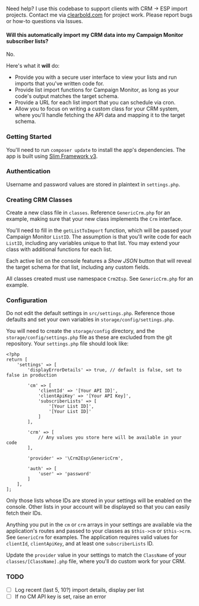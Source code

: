 Need help? I use this codebase to support clients with CRM &rarr; ESP import projects. Contact me via <a href="http://clearbold.com">clearbold.com</a> for project work. Please report bugs or how-to questions via Issues.

#### Will this automatically import my CRM data into my Campaign Monitor subscriber lists?

No.

Here's what it **will** do:

* Provide you with a secure user interface to view your lists and run imports that you've written code for.
* Provide list import functions for Campaign Monitor, as long as your code's output matches the target schema.
* Provide a URL for each list import that you can schedule via cron.
* Allow you to focus on writing a custom class for your CRM system, where you'll handle fetching the API data and mapping it to the target schema.

### Getting Started

You'll need to run `composer update` to install the app's dependencies. The app is built using [Slim Framework v3](http://slimframework.com).

### Authentication

Username and password values are stored in plaintext in `settings.php`.

### Creating CRM Classes

Create a new class file in `classes`. Reference `GenericCrm.php` for an example, making sure that your new class implements the `Crm` interface.

You'll need to fill in the `getListToImport` function, which will be passed your Campaign Monitor `ListID`. The assumption is that you'll write code for each `ListID`, including any variables unique to that list. You may extend your class with additional functions for each list.

Each active list on the console features a *Show JSON* button that will reveal the target schema for that list, including any custom fields.

All classes created must use namespace `Crm2Esp`. See `GenericCrm.php` for an example.

### Configuration

Do not edit the default settings in `src/settings.php`. Reference those defaults and set your own variables in `storage/config/settings.php`.

You will need to create the `storage/config` directory, and the `storage/config/settings.php` file as these are excluded from the git repository. Your `settings.php` file should look like:

```
<?php
return [
    'settings' => [
        'displayErrorDetails' => true, // default is false, set to false in production

        'cm' => [
            'clientId' => '[Your API ID]',
            'clientApiKey' => '[Your API Key]',
            'subscriberLists' => [
                '[Your List ID]',
                '[Your List ID]'
            ]
        ],

        'crm' => [
            // Any values you store here will be available in your code
        ],

        'provider' => '\Crm2Esp\GenericCrm',

        'auth' => [
            'user' => 'password'
        ]
    ],
];
```

Only those lists whose IDs are stored in your settings will be enabled on the console. Other lists in your account will be displayed so that you can easily fetch their IDs.

Anything you put in the `cm` or `crm` arrays in your settings are available via the application's routes and passed to your classes as `$this->cm` or `$this->crm`. See `GenericCrm` for examples. The application requires valid values for `clientId`, `clientApiKey`, and at least one `subscriberLists` ID.

Update the `provider` value in your settings to match the `ClassName` of your `classes/[ClassName].php` file, where you'll do custom work for your CRM.

### TODO

* [ ] Log recent (last 5, 10?) import details, display per list
* [ ] If no CM API key is set, raise an error
